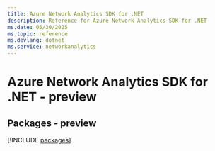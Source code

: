 ```yaml
---
title: Azure Network Analytics SDK for .NET
description: Reference for Azure Network Analytics SDK for .NET
ms.date: 05/30/2025
ms.topic: reference
ms.devlang: dotnet
ms.service: networkanalytics
---
```

# Azure Network Analytics SDK for .NET - preview
## Packages - preview
[!INCLUDE [packages](network-analytics-index.md)]